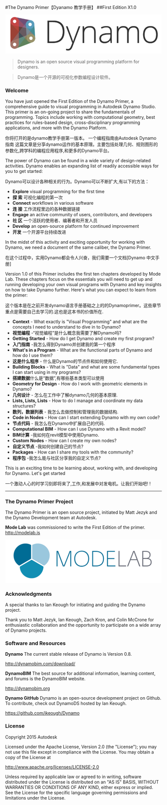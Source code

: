 #The Dynamo Primer【Dyanamo 教学手册】
##First Edition X1.0

![Dynamo Logo](images/dynamo_logo_dark-trim.png)

> Dynamo is an open source visual programming platform for designers.

> Dynamo是一个开源的可视化参数编程设计软件。

### Welcome
You have just opened the First Edition of the Dynamo Primer, a comprehensive guide to visual programming in Autodesk Dynamo Studio. This primer is an on-going project to share the fundamentals of programming. Topics include working with computational geometry, best practices for rules-based design, cross-disciplinary programming applications, and more with the Dynamo Platform.


你将打开的是dynamo教学手册第一版本。
一个编程指南由Autodesk Dynamo 指南
这篇文章是分享dynamo运作的基本原理。主要包括处理几何、规则图形的参数化,跨学科的编程应用程序,和更多的Dynamo平台。


The power of Dynamo can be found in a wide variety of design-related activities. Dynamo enables an expanding list of readily accessible ways for you to get started:

Dynamo可以设计各种相关的行为。Dynamo可以不断扩大,有以下的方法：


* **Explore** visual programming for the first time
* **探  索**   可视化编程的第一次
* **Connect** workflows in various software
* **连  接** 工作流程里边的各种数据链接
* **Engage** an active community of users, contributors, and developers
* **社 区** 一个活跃的使用者、编著者和开发人员
* **Develop** an open-source platform for continued improvement
* **开发** 一个开源平台持续改进



In the midst of this activity and exciting opportunity for working with Dynamo, we need a document of the same caliber, the Dynamo Primer.

在这个过程中，实用Dynamo都会令人兴奋，我们需要一个文档[Dynamo 中文手册]


Version 1.0 of this Primer includes the first ten chapters developed by Mode Lab. These chapters focus on the essentials you will need to get up and running developing your own visual programs with Dynamo and key insights on how to take Dynamo further. Here's what you can expect to learn from the primer:

这个版本是在之前开发dynamo语言手册基础之上的的Dynamoprimer。这些章节重点是需要自己去学习的.这也是这本书的价值所在.


* **Context** - What exactly is "Visual Programming" and what are the concepts I need to understand to dive in to Dynamo?
* **视觉编程** -“视觉编程”是什么概念我需要了解Dynamo吗?
* **Getting Started** - How do I get Dynamo and create my first program?
* **入门指南** -我怎么得到Dynamo并创建我的第一个程序
* **What's in a Program** - What are the functional parts of Dynamo and how do I use them?
* **这是什么程序** - 什么是Dynamo的节点件和如何使用它.
* **Building Blocks** - What is "Data" and what are some fundamental types I can start using in my programs?
*  **搭建数据**什么是“数据”,有哪些基本类型可以使用
* **Geometry for Design** - How do I work with geometric elements in Dynamo?
* **几何设计** - 怎么在工作中了解dynamo几何的基本原理.
* **Lists, Lists, Lists** - How to do I manage and coordinate my data structures? 
*  **数列，数据列表** - 我怎么去做控制和管理我的数据结构.
* **Code in Nodes** - How can I start extending Dynamo with my own code?
* **节点代码** - 我怎么在Dynamo中扩展自己的代码.
* **Computational BIM** - How can I use Dynamo with a Revit model?
* **BIM计算** -我如何在revit模型中使用Dynamo.
* **Custom Nodes** - How can I create my own nodes?
* **自定义节点** -我如何创建自己的节点?
* **Packages** - How can I share my tools with the community?
* **程序包** -我怎么能与社区分享我的自定义节点?

This is an exciting time to be learning about, working with, and developing for Dynamo. Let's get started

一个激动人心的时学习刻即将来了,工作,和发展中对发电机。让我们开始吧! !

---
### The Dynamo Primer Project
The Dynamo Primer is an open source project, initiated by Matt Jezyk and the Dynamo Development team at Autodesk.

**Mode Lab** was commissioned to write the First Edition of the primer. http://modelab.is

![Mode Lab Logo](images/MODELAB_Logo.png)

### Acknowledgments

A special thanks to Ian Keough for initiating and guiding the Dynamo project.

Thank you to Matt Jezyk, Ian Keough, Zach Kron, and Colin McCrone for enthusiastic collaboration and the opportunity to participate on a wide array of Dynamo projects.

### Software and Resources
**Dynamo** The current stable release of Dynamo is Version 0.8.

http://dynamobim.com/download/

**DynamoBIM** The best source for additional information, learning content, and forums is the DynamoBIM website.

http://dynamobim.org

**Dynamo GitHub** Dynamo is an open-source development project on Github. To contribute, check out DynamoDS hosted by Ian Keough.

https://github.com/ikeough/Dynamo

### License
Copyright 2015 Autodesk

Licensed under the Apache License, Version 2.0 (the "License"); you may not use this file except in compliance with the License. You may obtain a copy of the License at

http://www.apache.org/licenses/LICENSE-2.0

Unless required by applicable law or agreed to in writing, software distributed under the License is distributed on an "AS IS" BASIS, WITHOUT WARRANTIES OR CONDITIONS OF ANY KIND, either express or implied. See the License for the specific language governing permissions and limitations under the License.
